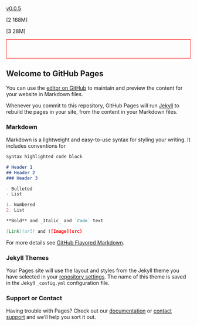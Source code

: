 [v0.0.5](https://github.com/littleflute/cdpics1/edit/master/README.md)

[2  168M]

[3 28M]



<style>
#myViewer{
	border:1px red solid;
    height:50px;
}
</style>
<div id="myViewer"></div>
<script>
function blPicViewer()
{
	this.init = function ()
    {
    	var v = document.getElementById("myViewer");
        v.style.width 	= "100px";
        v.style.height 	= "100px";
        v.style.border 	= "1px blue solid"; 
        this.setVer("v0.0.2");
    }
    this.setVer = function(v)
    {
    	var p = document.getElementById("myViewer");
        var o = document.createElement("div");
        o.style.border = "1px green solid";
        o.innerHTML = v;
        p.appendChild(o);
    }
}
var v = new blPicViewer();
v.init();

</script>

























## Welcome to GitHub Pages

You can use the [editor on GitHub](https://github.com/littleflute/cdpics1/edit/master/README.md) to maintain and preview the content for your website in Markdown files.

Whenever you commit to this repository, GitHub Pages will run [Jekyll](https://jekyllrb.com/) to rebuild the pages in your site, from the content in your Markdown files.

### Markdown

Markdown is a lightweight and easy-to-use syntax for styling your writing. It includes conventions for

```markdown
Syntax highlighted code block

# Header 1
## Header 2
### Header 3

- Bulleted
- List

1. Numbered
2. List

**Bold** and _Italic_ and `Code` text

[Link](url) and ![Image](src)
```

For more details see [GitHub Flavored Markdown](https://guides.github.com/features/mastering-markdown/).

### Jekyll Themes

Your Pages site will use the layout and styles from the Jekyll theme you have selected in your [repository settings](https://github.com/littleflute/cdpics1/settings). The name of this theme is saved in the Jekyll `_config.yml` configuration file.

### Support or Contact

Having trouble with Pages? Check out our [documentation](https://help.github.com/categories/github-pages-basics/) or [contact support](https://github.com/contact) and we’ll help you sort it out.
